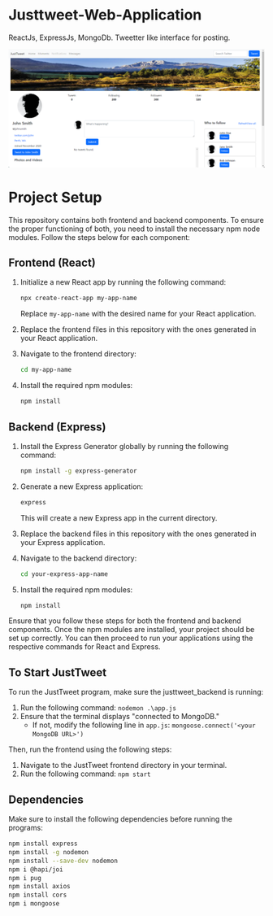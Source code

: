 # Justtweet-Web-Application
ReactJs, ExpressJs, MongoDb. Tweetter like interface for posting.

![Justtweet Interface](./images/justtweet.png)

# Project Setup

This repository contains both frontend and backend components. To ensure the proper functioning of both, you need to install the necessary npm node modules. Follow the steps below for each component:

## Frontend (React)

1. Initialize a new React app by running the following command:

    ```bash
    npx create-react-app my-app-name
    ```

    Replace `my-app-name` with the desired name for your React application.

2. Replace the frontend files in this repository with the ones generated in your React application.

3. Navigate to the frontend directory:

    ```bash
    cd my-app-name
    ```

4. Install the required npm modules:

    ```bash
    npm install
    ```

## Backend (Express)

1. Install the Express Generator globally by running the following command:

    ```bash
    npm install -g express-generator
    ```

2. Generate a new Express application:

    ```bash
    express
    ```

    This will create a new Express app in the current directory.

3. Replace the backend files in this repository with the ones generated in your Express application.

4. Navigate to the backend directory:

    ```bash
    cd your-express-app-name
    ```

5. Install the required npm modules:

    ```bash
    npm install
    ```

Ensure that you follow these steps for both the frontend and backend components. Once the npm modules are installed, your project should be set up correctly. You can then proceed to run your applications using the respective commands for React and Express.


## To Start JustTweet

To run the JustTweet program, make sure the justtweet_backend is running:
1. Run the following command: `nodemon .\app.js`
2. Ensure that the terminal displays "connected to MongoDB."
   - If not, modify the following line in `app.js`: `mongoose.connect('<your MongoDB URL>')`

Then, run the frontend using the following steps:
1. Navigate to the JustTweet frontend directory in your terminal.
2. Run the following command: `npm start`

## Dependencies

Make sure to install the following dependencies before running the programs:

```bash
npm install express
npm install -g nodemon
npm install --save-dev nodemon
npm i @hapi/joi
npm i pug
npm install axios
npm install cors
npm i mongoose
